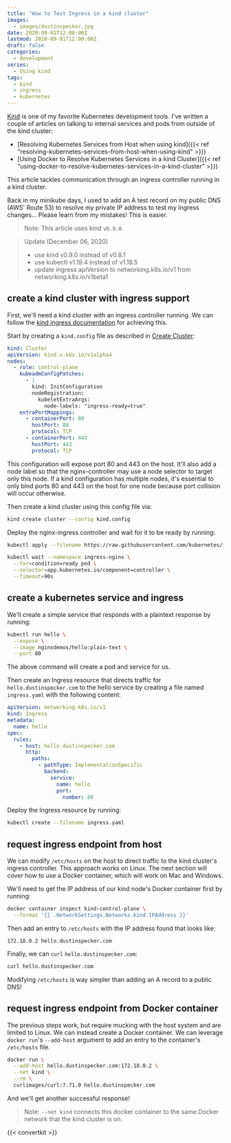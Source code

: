 ```yaml
---
title: "How to Test Ingress in a kind cluster"
images:
  - images/dustinspecker.jpg
date: 2020-09-01T12:00:00Z
lastmod: 2020-09-01T12:00:00Z
draft: false
categories:
  - development
series:
  - Using kind
tags:
  - kind
  - ingress
  - kubernetes
---
```


[Kind](https://kind.sigs.k8s.io/) is one of my favorite Kubernetes development tools.
I've written a couple of articles on talking to internal services and pods from outside of the
kind cluster:

- [Resolving Kubernetes Services from Host when using kind]({{< ref "resolving-kubernetes-services-from-host-when-using-kind" >}})
- [Using Docker to Resolve Kubernetes Services in a kind Cluster]({{< ref "using-docker-to-resolve-kubernetes-services-in-a-kind-cluster" >}})

This article tackles communication through an ingress controller running in a kind cluster.

Back in my minikube days, I used to add an A test record on my public DNS (AWS' Route 53) to resolve
my private IP address to test my Ingress changes... Please learn from my mistakes! This is easier.

> Note: This article uses kind `v0.9.0`.

> Update (December 06, 2020)
>
> - use kind v0.9.0 instead of v0.8.1
> - use kubectl v1.19.4 instead of v1.18.5
> - update ingress apiVersion to networking.k8s.io/v1 from networking.k8s.io/v1beta1

## create a kind cluster with ingress support

First, we'll need a kind cluster with an ingress controller running. We can follow the
[kind ingress documentation](https://kind.sigs.k8s.io/docs/user/ingress/) for achieving this.

Start by creating a `kind.config` file as described in
[Create Cluster](https://kind.sigs.k8s.io/docs/user/ingress/#create-cluster):

```yaml
kind: Cluster
apiVersion: kind.x-k8s.io/v1alpha4
nodes:
  - role: control-plane
    kubeadmConfigPatches:
      - |
        kind: InitConfiguration
        nodeRegistration:
          kubeletExtraArgs:
            node-labels: "ingress-ready=true"
    extraPortMappings:
      - containerPort: 80
        hostPort: 80
        protocol: TCP
      - containerPort: 443
        hostPort: 443
        protocol: TCP
```

This configuration will expose port 80 and 443 on the host. It'll also add a node label so that
the nginx-controller may use a node selector to target only this node. If a kind configuration has
multiple nodes, it's essential to only bind ports 80 and 443 on the host for one node because port
collision will occur otherwise.

Then create a kind cluster using this config file via:

```bash
kind create cluster --config kind.config
```

Deploy the nginx-ingress controller and wait for it to be ready by running:

```bash
kubectl apply --filename https://raw.githubusercontent.com/kubernetes/ingress-nginx/master/deploy/static/provider/kind/deploy.yaml

kubectl wait --namespace ingress-nginx \
  --for=condition=ready pod \
  --selector=app.kubernetes.io/component=controller \
  --timeout=90s
```

## create a kubernetes service and ingress

We'll create a simple service that responds with a plaintext response by running:

```bash
kubectl run hello \
  --expose \
  --image nginxdemos/hello:plain-text \
  --port 80
```

The above command will create a pod and service for us.

Then create an Ingress resource that directs traffic for `hello.dustinspecker.com` to the hello
service by creating a file named `ingress.yaml` with the following content:

```yaml
apiVersion: networking.k8s.io/v1
kind: Ingress
metadata:
  name: hello
spec:
  rules:
    - host: hello.dustinspecker.com
      http:
        paths:
          - pathType: ImplementationSpecific
            backend:
              service:
                name: hello
                port:
                  number: 80
```

Deploy the Ingress resource by running:

```bash
kubectl create --filename ingress.yaml
```

## request ingress endpoint from host

We can modify `/etc/hosts` on the host to direct traffic to the kind cluster's ingress controller.
This approach works on Linux. The next section will cover how to use a Docker container,
which will work on Mac and Windows.

We'll need to get the IP address of our kind node's Docker container first by running:

```bash
docker container inspect kind-control-plane \
  --format '{{ .NetworkSettings.Networks.kind.IPAddress }}'
```

Then add an entry to `/etc/hosts` with the IP address found that looks like:

```
172.18.0.2 hello.dustinspecker.com
```

Finally, we can `curl` `hello.dustinspecker.com`:

```bash
curl hello.dustinspecker.com
```

Modifying `/etc/hosts` is way simpler than adding an A record to a public DNS!

## request ingress endpoint from Docker container

The previous steps work, but require mucking with the host system and are limited to Linux.
We can instead create a Docker container. We can leverage `docker run`'s `--add-host` argument to
add an entry to the container's `/etc/hosts` file.

```bash
docker run \
  --add-host hello.dustinspecker.com:172.18.0.2 \
  --net kind \
  --rm \
  curlimages/curl:7.71.0 hello.dustinspecker.com
```

And we'll get another successful response!

> Note: `--net kind` connects this docker container to the same Docker network that the kind
> cluster is on.

{{< convertkit >}}
